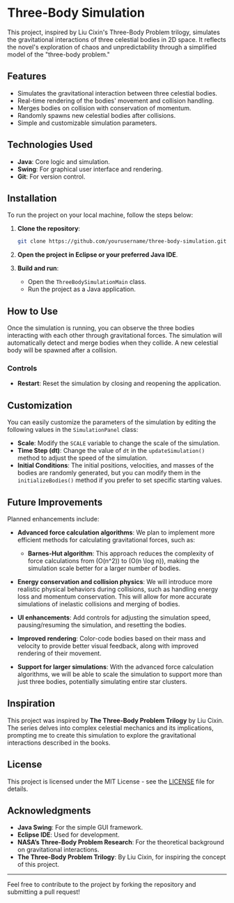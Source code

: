 # Three-Body Simulation

This project, inspired by Liu Cixin's Three-Body Problem trilogy, simulates the gravitational interactions of three celestial bodies in 2D space. It reflects the novel's exploration of chaos and unpredictability through a simplified model of the "three-body problem."

## Features

- Simulates the gravitational interaction between three celestial bodies.
- Real-time rendering of the bodies' movement and collision handling.
- Merges bodies on collision with conservation of momentum.
- Randomly spawns new celestial bodies after collisions.
- Simple and customizable simulation parameters.

## Technologies Used

- **Java**: Core logic and simulation.
- **Swing**: For graphical user interface and rendering.
- **Git**: For version control.
  
## Installation

To run the project on your local machine, follow the steps below:

1. **Clone the repository**:
    ```bash
    git clone https://github.com/yourusername/three-body-simulation.git
    ```

2. **Open the project in Eclipse or your preferred Java IDE**.

3. **Build and run**:
   - Open the `ThreeBodySimulationMain` class.
   - Run the project as a Java application.

## How to Use

Once the simulation is running, you can observe the three bodies interacting with each other through gravitational forces. The simulation will automatically detect and merge bodies when they collide. A new celestial body will be spawned after a collision.

### Controls

- **Restart**: Reset the simulation by closing and reopening the application.

## Customization

You can easily customize the parameters of the simulation by editing the following values in the `SimulationPanel` class:

- **Scale**: Modify the `SCALE` variable to change the scale of the simulation.
- **Time Step (dt)**: Change the value of `dt` in the `updateSimulation()` method to adjust the speed of the simulation.
- **Initial Conditions**: The initial positions, velocities, and masses of the bodies are randomly generated, but you can modify them in the `initializeBodies()` method if you prefer to set specific starting values.

## Future Improvements

Planned enhancements include:

- **Advanced force calculation algorithms**: We plan to implement more efficient methods for calculating gravitational forces, such as:
  - **Barnes-Hut algorithm**: This approach reduces the complexity of force calculations from \(O(n^2)\) to \(O(n \log n)\), making the simulation scale better for a larger number of bodies.
    
- **Energy conservation and collision physics**: We will introduce more realistic physical behaviors during collisions, such as handling energy loss and momentum conservation. This will allow for more accurate simulations of inelastic collisions and merging of bodies.

- **UI enhancements**: Add controls for adjusting the simulation speed, pausing/resuming the simulation, and resetting the bodies.

- **Improved rendering**: Color-code bodies based on their mass and velocity to provide better visual feedback, along with improved rendering of their movement.

- **Support for larger simulations**: With the advanced force calculation algorithms, we will be able to scale the simulation to support more than just three bodies, potentially simulating entire star clusters.

## Inspiration

This project was inspired by **The Three-Body Problem Trilogy** by Liu Cixin. The series delves into complex celestial mechanics and its implications, prompting me to create this simulation to explore the gravitational interactions described in the books.

## License

This project is licensed under the MIT License - see the [LICENSE](LICENSE) file for details.

## Acknowledgments

- **Java Swing**: For the simple GUI framework.
- **Eclipse IDE**: Used for development.
- **NASA’s Three-Body Problem Research**: For the theoretical background on gravitational interactions.
- **The Three-Body Problem Trilogy**: By Liu Cixin, for inspiring the concept of this project.

---

Feel free to contribute to the project by forking the repository and submitting a pull request!
